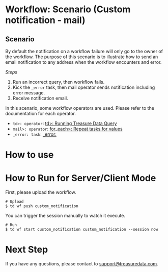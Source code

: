 # Workflow: Scenario (Custom notification - mail)

## Scenario

By default the notification on a workflow failure will only go to the owner of the workflow. The purpose of this scenario is to illustrate how to send an email notification to any address when the workflow encounters and error. 

*Steps*
1. Run an incorrect query, then workflow fails.
2. Kick the `_error` task, then mail operator sends notification including error message.
3. Receive notification email.

In this scenario, some workflow operators are used. Please refer to the documentation for each operator.

 - `td>: operator`: [td>: Running Treasure Data Query](https://docs.treasuredata.com/articles/workflows)
 - `mail>: operator`: [for_each>: Repeat tasks for values](http://docs.digdag.io/operators/mail.html)
 - `_error: task`: [_error:](http://docs.digdag.io/concepts.html?highlight=_error#dynamic-task-generation-and-check-error-tasks)

# How to use

# How to Run for Server/Client Mode

First, please upload the workflow.

    # Upload
    $ td wf push custom_notification

You can trigger the session manually to watch it execute.

    # Run
    $ td wf start custom_notification custom_notification --session now


# Next Step

If you have any questions, please contact to support@treasuredata.com.
